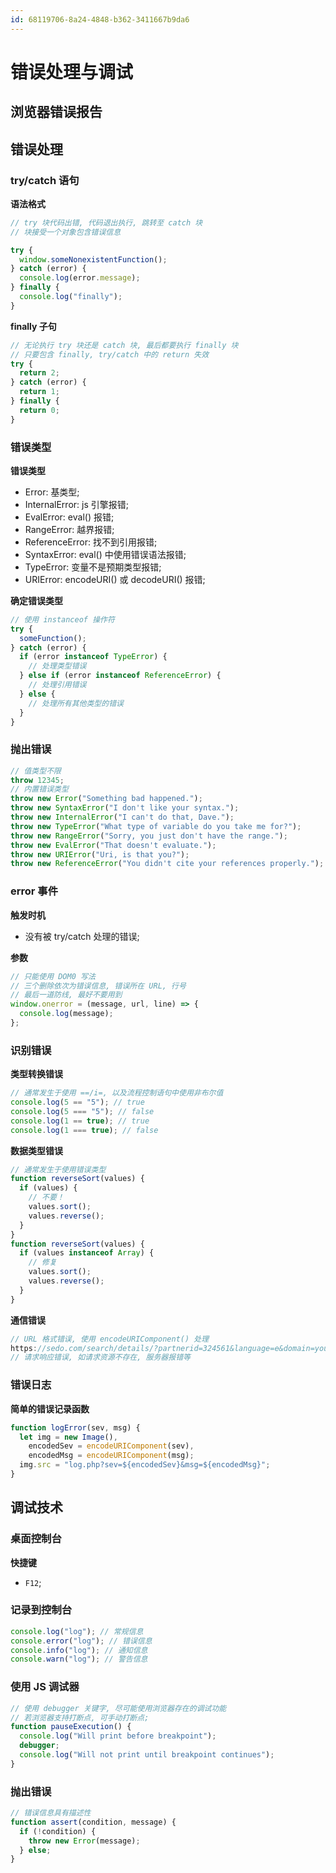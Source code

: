 ```yaml
---
id: 68119706-8a24-4848-b362-3411667b9da6
---
```

# 错误处理与调试

## 浏览器错误报告

## 错误处理

### try/catch 语句

**语法格式**

```typescript
// try 块代码出错, 代码退出执行, 跳转至 catch 块
// 块接受一个对象包含错误信息

try {
  window.someNonexistentFunction();
} catch (error) {
  console.log(error.message);
} finally {
  console.log("finally");
}
```

**finally 子句**

```typescript
// 无论执行 try 块还是 catch 块, 最后都要执行 finally 块
// 只要包含 finally, try/catch 中的 return 失效
try {
  return 2;
} catch (error) {
  return 1;
} finally {
  return 0;
}
```

### 错误类型

**错误类型**

- Error: 基类型;
- InternalError: js 引擎报错;
- EvalError: eval() 报错;
- RangeError: 越界报错;
- ReferenceError: 找不到引用报错;
- SyntaxError: eval() 中使用错误语法报错;
- TypeError: 变量不是预期类型报错;
- URIError: encodeURI() 或 decodeURI() 报错;

**确定错误类型**

```typescript
// 使用 instanceof 操作符
try {
  someFunction();
} catch (error) {
  if (error instanceof TypeError) {
    // 处理类型错误
  } else if (error instanceof ReferenceError) {
    // 处理引用错误
  } else {
    // 处理所有其他类型的错误
  }
}
```

### 抛出错误

```typescript
// 值类型不限
throw 12345;
// 内置错误类型
throw new Error("Something bad happened.");
throw new SyntaxError("I don't like your syntax.");
throw new InternalError("I can't do that, Dave.");
throw new TypeError("What type of variable do you take me for?");
throw new RangeError("Sorry, you just don't have the range.");
throw new EvalError("That doesn't evaluate.");
throw new URIError("Uri, is that you?");
throw new ReferenceError("You didn't cite your references properly.");
```

### error 事件

**触发时机**

- 没有被 try/catch 处理的错误;

**参数**

```typescript
// 只能使用 DOM0 写法
// 三个删除依次为错误信息, 错误所在 URL, 行号
// 最后一道防线, 最好不要用到
window.onerror = (message, url, line) => {
  console.log(message);
};
```

### 识别错误

**类型转换错误**

```typescript
// 通常发生于使用 ==/i=, 以及流程控制语句中使用非布尔值
console.log(5 == "5"); // true
console.log(5 === "5"); // false
console.log(1 == true); // true
console.log(1 === true); // false
```

**数据类型错误**

```typescript
// 通常发生于使用错误类型
function reverseSort(values) {
  if (values) {
    // 不要！
    values.sort();
    values.reverse();
  }
}
function reverseSort(values) {
  if (values instanceof Array) {
    // 修复
    values.sort();
    values.reverse();
  }
}
```

**通信错误**

```typescript
// URL 格式错误, 使用 encodeURIComponent() 处理
https://sedo.com/search/details/?partnerid=324561&language=e&domain=yourdomain.com&origin=sales_lander_2&utm_medium=Parking&utm_campaign=offerpage
// 请求响应错误, 如请求资源不存在, 服务器报错等
```

### 错误日志

**简单的错误记录函数**

```typescript
function logError(sev, msg) {
  let img = new Image(),
    encodedSev = encodeURIComponent(sev),
    encodedMsg = encodeURIComponent(msg);
  img.src = "log.php?sev=${encodedSev}&msg=${encodedMsg}";
}
```

## 调试技术

### 桌面控制台

**快捷键**

- `F12`;

### 记录到控制台

```typescript
console.log("log"); // 常规信息
console.error("log"); // 错误信息
console.info("log"); // 通知信息
console.warn("log"); // 警告信息
```

### 使用 JS 调试器

```typescript
// 使用 debugger 关键字, 尽可能使用浏览器存在的调试功能
// 若浏览器支持打断点, 可手动打断点;
function pauseExecution() {
  console.log("Will print before breakpoint");
  debugger;
  console.log("Will not print until breakpoint continues");
}
```

### 抛出错误

```typescript
// 错误信息具有描述性
function assert(condition, message) {
  if (!condition) {
    throw new Error(message);
  } else;
}
```
